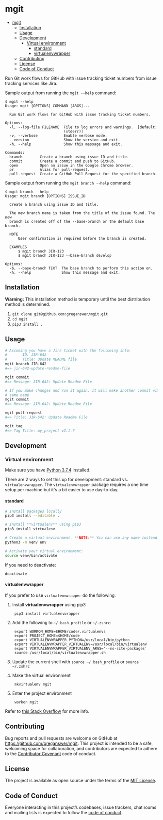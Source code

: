 # mgit

- [mgit](#mgit)
  - [Installation](#installation)
  - [Usage](#usage)
  - [Development](#development)
    - [Virtual environment](#virtual-environment)
      - [standard](#standard)
      - [virtualenvwrapper](#virtualenvwrapper)
  - [Contributing](#contributing)
  - [License](#license)
  - [Code of Conduct](#code-of-conduct)

Run Git work flows for GitHub with issue tracking ticket numbers from issue tracking services like Jira.

Sample output from running the `mgit --help` command:

```
$ mgit --help
Usage: mgit [OPTIONS] COMMAND [ARGS]...

  Run Git work flows for GitHub with issue tracking ticket numbers.

Options:
  -l, --log-file FILENAME  File to log errors and warnings.  [default:
                           (stderr)]
  -v, --verbose            Enable verbose mode.
  --version                Show the version and exit.
  -h, --help               Show this message and exit.

Commands:
  branch        Create a branch using issue ID and title.
  commit        Create a commit and push to GitHub.
  open          Open an issue in the Google Chrome browser.
  pr            Alias for pull-request.
  pull-request  Create a GitHub Pull Request for the specified branch.
```

Sample output from running the `mgit branch --help` command:

```
$ mgit branch --help
Usage: mgit branch [OPTIONS] ISSUE_ID

  Create a branch using issue ID and title.

  The new branch name is taken from the title of the issue found. The new
  branch is created off of the --base-branch or the default base branch.

  NOTE
      User confirmation is required before the branch is created.

  EXAMPLES
      $ mgit branch JIR-123
      $ mgit branch JIR-123 --base-branch develop

Options:
  -b, --base-branch TEXT  The base branch to perform this action on.
  -h, --help              Show this message and exit.
```

## Installation

**Warning:** This installation method is temporary until the best distribution
method is determined.

1. `git clone git@github.com:greganswer/mgit.git`
1. `cd mgit`
1. `pip3 install .`

## Usage

```bash
# Assuming you have a Jira ticket with the following info:
#       ID: JIR-642
#       Title: Update README file
mgit branch JIR-642
#=> jir-642-update-readme-file

mgit commit
#=> Message: JIR-642: Update Readme File

# If you make changes and run it again, it will make another commit with the
# same name
mgit commit
#=> Message: JIR-642: Update Readme File

mgit pull-request
#=> Title: JIR-642: Update Readme File

mgit tag
#=> Tag Title: my_project v2.1.7
```

## Development

### Virtual environment

Make sure you have [Python 3.7.4](https://www.python.org/downloads) installed.

There are 2 ways to set this up for development: standard vs. `virtualenvwrapper`.
The `virtualenvwrapper` package requires a one time setup per machine but it's a bit
easier to use day-to-day.

#### standard

```bash
# Install packages locally
pip3 install --editable .

# Install **virtualenv** using pip3
pip3 install virtualenv

# Create a virtual environment. **NOTE:** You can use any name instead of **venv**.
python3 -m venv env

# Activate your virtual environment:
source venv/bin/activate
```

If you need to deactivate:

    deactivate

#### virtualenvwrapper

If you prefer to use `virtualenvwrapper` do the following:

1. Install **virtualenvwrapper** using pip3

        pip3 install virtualenvwrapper

1. Add the following to `~/.bash_profile` or `~/.zshrc`:

        export WORKON_HOME=$HOME/code/.virtualenvs
        export PROJECT_HOME=$HOME/code
        export VIRTUALENVWRAPPER_PYTHON=/usr/local/bin/python
        export VIRTUALENVWRAPPER_VIRTUALENV=/usr/local/bin/virtualenv
        export VIRTUALENVWRAPPER_VIRTUALENV_ARGS='--no-site-packages'
        source /usr/local/bin/virtualenvwrapper.sh

1. Update the current shell with `source ~/.bash_profile` or `source ~/.zshrc`
1. Make the virtual environment

        mkvirtualenv mgit

1. Enter the project environment

        workon mgit

Refer to [this Stack Overflow](https://stackoverflow.com/a/25583193)
for more info.

## Contributing

Bug reports and pull requests are welcome on GitHub at https://github.com/greganswer/mgit.
This project is intended to be a safe, welcoming space for collaboration, and
contributors are expected to adhere to the [Contributor Covenant](http://contributor-covenant.org)
code of conduct.

## License

The project is available as open source under the terms of the
[MIT License](https://opensource.org/licenses/MIT).

## Code of Conduct

Everyone interacting in this project’s codebases, issue trackers, chat rooms and mailing lists is expected to follow the [code of conduct](/CODE_OF_CONDUCT.md).
